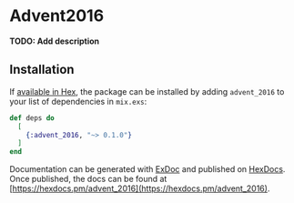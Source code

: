 # Advent2016

**TODO: Add description**

## Installation

If [available in Hex](https://hex.pm/docs/publish), the package can be installed
by adding `advent_2016` to your list of dependencies in `mix.exs`:

```elixir
def deps do
  [
    {:advent_2016, "~> 0.1.0"}
  ]
end
```

Documentation can be generated with [ExDoc](https://github.com/elixir-lang/ex_doc)
and published on [HexDocs](https://hexdocs.pm). Once published, the docs can
be found at [https://hexdocs.pm/advent_2016](https://hexdocs.pm/advent_2016).

